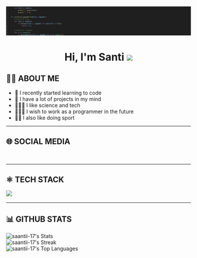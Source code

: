 ![banner](banner.png)
<h1 align="center"><b>Hi, I'm Santi</b> <img src="https://media.giphy.com/media/hvRJCLFzcasrR4ia7z/giphy.gif" width="35"></h1>

## 👦🏼 ABOUT ME
- 🌼 I recently started learning to code<br>
- 🔭 I have a lot of projects in my mind<br>
- 👨🏼‍🔬 I like science and tech<br>
- 👨🏼‍💻 I wish to work as a programmer in the future<br>
- 💪🏼 I also like doing sport<br>

___

## 🌐 SOCIAL MEDIA
<br>

___

## ⚛ TECH STACK

<p align="left">
  <a href="https://skillicons.dev">
    <img src="https://skillicons.dev/icons?i=git,github,html,css,js,py,linux,bash,vim,vscode,arduino,blender&perline=6"/>
  </a>
</p>

___

## 📊 GITHUB STATS

![saantii-17's Stats](https://github-readme-stats.vercel.app/api?username=saantii-17&theme=tokyonight&show_icons=true&hide_border=true&count_private=false)
<br>
![saantii-17's Streak](https://github-readme-streak-stats.herokuapp.com/?user=saantii-17&theme=tokyonight&hide_border=true)
<br>
![saantii-17's Top Languages](https://github-readme-stats.vercel.app/api/top-langs/?username=saantii-17&theme=tokyonight&show_icons=true&hide_border=true&layout=compact)
